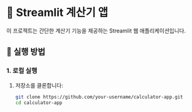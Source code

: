 # 📱 Streamlit 계산기 앱

이 프로젝트는 간단한 계산기 기능을 제공하는 Streamlit 웹 애플리케이션입니다.

## 🚀 실행 방법

### 1. 로컬 실행
1. 저장소를 클론합니다:
   ```bash
   git clone https://github.com/your-username/calculator-app.git
   cd calculator-app
